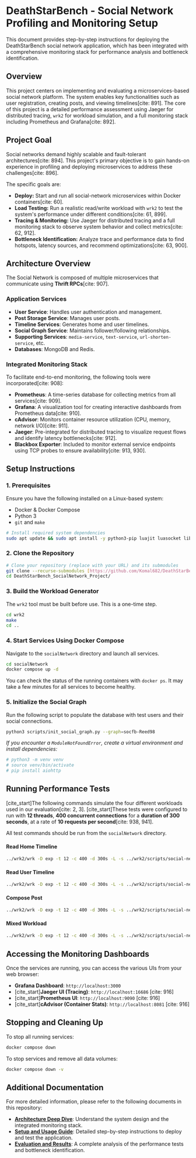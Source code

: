 
# DeathStarBench - Social Network Profiling and Monitoring Setup

This document provides step-by-step instructions for deploying the DeathStarBench social network application, which has been integrated with a comprehensive monitoring stack for performance analysis and bottleneck identification.

## Overview

This project centers on implementing and evaluating a microservices-based social network platform. The system enables key functionalities such as user registration, creating posts, and viewing timelines[cite: 891]. The core of this project is a detailed performance assessment using Jaeger for distributed tracing, `wrk2` for workload simulation, and a full monitoring stack including Prometheus and Grafana[cite: 892].

## Project Goal

Social networks demand highly scalable and fault-tolerant architectures[cite: 894]. This project's primary objective is to gain hands-on experience in profiling and deploying microservices to address these challenges[cite: 896].

The specific goals are:
* **Deploy:** Start and run all social-network microservices within Docker containers[cite: 60].
* **Load Testing:** Run a realistic read/write workload with `wrk2` to test the system's performance under different conditions[cite: 61, 899].
* **Tracing & Monitoring:** Use Jaeger for distributed tracing and a full monitoring stack to observe system behavior and collect metrics[cite: 62, 912].
* **Bottleneck Identification:** Analyze trace and performance data to find hotspots, latency sources, and recommend optimizations[cite: 63, 900].

## Architecture Overview

The Social Network is composed of multiple microservices that communicate using **Thrift RPCs**[cite: 907].

### Application Services
* **User Service**: Handles user authentication and management.
* **Post Storage Service**: Manages user posts.
* **Timeline Services**: Generates home and user timelines.
* **Social Graph Service**: Maintains follower/following relationships.
* **Supporting Services**: `media-service`, `text-service`, `url-shorten-service`, etc.
* **Databases**: MongoDB and Redis.

### Integrated Monitoring Stack
To facilitate end-to-end monitoring, the following tools were incorporated[cite: 908]:
* **Prometheus**: A time-series database for collecting metrics from all services[cite: 909].
* **Grafana**: A visualization tool for creating interactive dashboards from Prometheus data[cite: 910].
* **cAdvisor**: Monitors container resource utilization (CPU, memory, network I/O)[cite: 911].
* **Jaeger**: Pre-integrated for distributed tracing to visualize request flows and identify latency bottlenecks[cite: 912].
* **Blackbox Exporter**: Included to monitor external service endpoints using TCP probes to ensure availability[cite: 913, 930].

## Setup Instructions

### 1. Prerequisites

Ensure you have the following installed on a Linux-based system:
* Docker & Docker Compose
* Python 3
* `git` and `make`

```bash
# Install required system dependencies
sudo apt update && sudo apt install -y python3-pip luajit luasocket libssl-dev make
````

### 2\. Clone the Repository

```bash
# Clone your repository (replace with your URL) and its submodules
git clone --recurse-submodules [https://github.com/Komal682/DeathStarBench_SocialNetwork_Project.git](https://github.com/Komal682/DeathStarBench_SocialNetwork_Project.git)
cd DeathStarBench_SocialNetwork_Project/
```

### 3\. Build the Workload Generator

The `wrk2` tool must be built before use. This is a one-time step.

```bash
cd wrk2
make
cd ..
```

### 4\. Start Services Using Docker Compose

Navigate to the `socialNetwork` directory and launch all services.

```bash
cd socialNetwork
docker compose up -d
```

You can check the status of the running containers with `docker ps`. It may take a few minutes for all services to become healthy.

### 5\. Initialize the Social Graph

Run the following script to populate the database with test users and their social connections.

```bash
python3 scripts/init_social_graph.py --graph=socfb-Reed98
```

*If you encounter a `ModuleNotFoundError`, create a virtual environment and install dependencies:*

```bash
# python3 -m venv venv
# source venv/bin/activate
# pip install aiohttp
```

## Running Performance Tests

[cite\_start]The following commands simulate the four different workloads used in our evaluation[cite: 2, 3]. [cite\_start]These tests were configured to run with **12 threads**, **400 concurrent connections** for a **duration of 300 seconds**, at a rate of **10 requests per second**[cite: 938, 941].

All test commands should be run from the `socialNetwork` directory.

#### Read Home Timeline

```bash
../wrk2/wrk -D exp -t 12 -c 400 -d 300s -L -s ../wrk2/scripts/social-network/read-home-timeline.lua http://localhost:8080/wrk2-api/home-timeline/read -R 10
```

#### Read User Timeline

```bash
../wrk2/wrk -D exp -t 12 -c 400 -d 300s -L -s ../wrk2/scripts/social-network/read-user-timeline.lua http://localhost:8080/wrk2-api/user-timeline/read -R 10
```

#### Compose Post

```bash
../wrk2/wrk -D exp -t 12 -c 400 -d 300s -L -s ../wrk2/scripts/social-network/compose-post.lua http://localhost:8080/wrk2-api/post/compose -R 10
```

#### Mixed Workload

```bash
../wrk2/wrk -D exp -t 12 -c 400 -d 300s -L -s ../wrk2/scripts/social-network/mixed-workload.lua http://localhost:8080/wrk2-api/mixed -R 10
```

## Accessing the Monitoring Dashboards

Once the services are running, you can access the various UIs from your web browser:

  * **Grafana Dashboard**: `http://localhost:3000`
  * [cite\_start]**Jaeger UI (Tracing)**: `http://localhost:16686` [cite: 916]
  * [cite\_start]**Prometheus UI**: `http://localhost:9090` [cite: 916]
  * [cite\_start]**cAdvisor (Container Stats)**: `http://localhost:8081` [cite: 916]

## Stopping and Cleaning Up

To stop all running services:

```bash
docker compose down
```

To stop services and remove all data volumes:

```bash
docker compose down -v
```

## Additional Documentation

For more detailed information, please refer to the following documents in this repository:

  * **[Architecture Deep Dive](https://www.google.com/search?q=docs/ARCHITECTURE.md)**: Understand the system design and the integrated monitoring stack.
  * **[Setup and Usage Guide](https://www.google.com/search?q=docs/SETUP.md)**: Detailed step-by-step instructions to deploy and test the application.
  * **[Evaluation and Results](https://www.google.com/search?q=docs/EVALUATION.md)**: A complete analysis of the performance tests and bottleneck identification.

<!-- end list -->

```
```